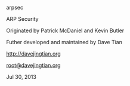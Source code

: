 arpsec

ARP Security

Originated by Patrick McDaniel and Kevin Butler

Futher developed and maintained by Dave Tian

http://davejingtian.org

root@davejingtian.org

Jul 30, 2013
